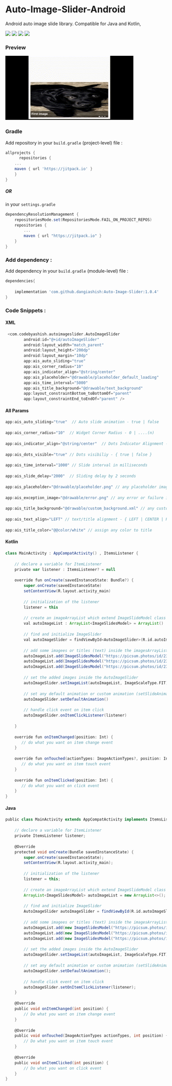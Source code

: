 # Auto-Image-Slider-Android
Android auto image slide library. Compatible for Java and Kotlin,

[![](https://jitpack.io/v/dangiashish/Auto-Image-Slider.svg)](https://jitpack.io/#dangiashish/Auto-Image-Slider)
[![](https://img.shields.io/badge/android--sdk-24%2B-green)](https://developer.android.com/tools/sdkmanager)
[![](https://img.shields.io/badge/compatible-java-blue)](https://www.java.com/)
[![](https://img.shields.io/badge/compatible-kotlin-blueviolet)](https://kotlinlang.org/)


### Preview
<img src="https://github.com/DangiAshish/Auto-Image-Slider/blob/8ce39ce03c180c2d4be72bff4f62993c8d18e6dc/preview.gif" alt="gif" style="width:400px; height:200px"/>

### Gradle

Add repository in your `build.gradle` (project-level) file :
```gradle
allprojects {
      repositories {
	...
	maven { url 'https://jitpack.io' }
	}
}
```
##### OR 
in your `settings.gradle`
 
```gradle
dependencyResolutionManagement {
    repositoriesMode.set(RepositoriesMode.FAIL_ON_PROJECT_REPOS)
    repositories {
        ...
        maven { url "https://jitpack.io" }
    }
}
```
### Add dependency :

Add dependency in your `build.gradle` (module-level) file :

```groovy
dependencies{

    implementation 'com.github.dangiashish:Auto-Image-Slider:1.0.4'
}
```
### Code Snippets :

#### XML
```groovy
 <com.codebyashish.autoimageslider.AutoImageSlider
        android:id="@+id/autoImageSlider"
        android:layout_width="match_parent"
        android:layout_height="200dp"
        android:layout_margin="10dp"
        app:ais_auto_sliding="true"
        app:ais_corner_radius="10"
        app:ais_indicator_align="@string/center"
        app:ais_placeholder="@drawable/placeholder_default_loading"
        app:ais_time_interval="5000"
        app:ais_title_background="@drawable/text_background"
        app:layout_constraintBottom_toBottomOf="parent"
        app:layout_constraintEnd_toEndOf="parent" />
 ```

#### All Params

```groovy
app:ais_auto_sliding="true"  // Auto slide animation - true | false

app:ais_corner_radius="10"  // Widget Corner Radius - 0 | ....(n)

app:ais_indicator_align="@string/center"  // Dots Indicator Alignment - { LEFT | CENTER | RIGHT }

app:ais_dots_visible="true" // Dots visibiliy - { true | false }

app:ais_time_interval="1000" // Slide interval in milliseconds

app:ais_slide_delay="2000"  // Sliding delay by 2 seconds

app:ais_placeholder="@drawable/placeholder.png" // any placeholder image untill real image load

app:ais_exception_image="@drawable/error.png" // any error or failure image if image could not load

app:ais_title_background="@drawable/custom_background.xml" // any custom drawable as text background

app:ais_text_align="LEFT" // text/title alignment - { LEFT | CENTER | RIGHT }

app:ais_title_color="@@color/white" // assign any color to title
```

#### Kotlin
```groovy
class MainActivity : AppCompatActivity() , ItemsListener {

    // declare a variable for ItemListener
    private var listener : ItemsListener? = null
    
    override fun onCreate(savedInstanceState: Bundle?) {
        super.onCreate(savedInstanceState)
        setContentView(R.layout.activity_main)
        
        // initialization of the listener
        listener = this
        
        // create an imageArrayList which extend ImageSlideModel class
        val autoImageList : ArrayList<ImageSlidesModel> = ArrayList()
        
        // find and initialize ImageSlider
        val autoImageSlider = findViewById<AutoImageSlider>(R.id.autoImageSlider)
        
        // add some imagees or titles (text) inside the imagesArrayList
        autoImageList.add(ImageSlidesModel("https://picsum.photos/id/237/200/300", "First image"))
        autoImageList.add(ImageSlidesModel("https://picsum.photos/id/238/200/300", ""))
        autoImageList.add(ImageSlidesModel("https://picsum.photos/id/239/200/300", "Third image"))
        
        // set the added images inside the AutoImageSlider
        autoImageSlider.setImageList(autoImageList, ImageScaleType.FIT)
        
        // set any default animation or custom animation (setSlideAnimation(ImageAnimationTypes.ZOOM_IN))
        autoImageSlider.setDefaultAnimation()

        // handle click event on item click
        autoImageSlider.onItemClickListener(listener)

    }

    override fun onItemChanged(position: Int) {
       // do what you want on item change event
    }

    override fun onTouched(actionTypes: ImageActionTypes?, position: Int) {
       // do what you want on item touch event
    }

    override fun onItemClicked(position: Int) {
       // do what you want on click event
    }
}
```

#### Java
```groovy
public class MainActivity extends AppCompatActivity implements ItemsListener {

    // declare a variable for ItemListener
    private ItemsListener listener;

    @Override
    protected void onCreate(Bundle savedInstanceState) {
        super.onCreate(savedInstanceState);
        setContentView(R.layout.activity_main);
        
        // initialization of the listener
        listener = this;

        // create an imageArrayList which extend ImageSlideModel class
        ArrayList<ImageSlidesModel> autoImageList = new ArrayList<>();
        
        // find and initialize ImageSlider
        AutoImageSlider autoImageSlider = findViewById(R.id.autoImageSlider);
        
        // add some imagees or titles (text) inside the imagesArrayList
        autoImageList.add(new ImageSlidesModel("https://picsum.photos/id/237/200/300", "First image"));
        autoImageList.add(new ImageSlidesModel("https://picsum.photos/id/238/200/300", ""));
        autoImageList.add(new ImageSlidesModel("https://picsum.photos/id/239/200/300", "Third image"));
        
        // set the added images inside the AutoImageSlider
        autoImageSlider.setImageList(autoImageList, ImageScaleType.FIT);
        
        // set any default animation or custom animation (setSlideAnimation(ImageAnimationTypes.ZOOM_IN))
        autoImageSlider.setDefaultAnimation();

        // handle click event on item click
        autoImageSlider.setOnItemClickListener(listener);
    }

    @Override
    public void onItemChanged(int position) {
        // Do what you want on item change event
    }

    @Override
    public void onTouched(ImageActionTypes actionTypes, int position) {
        // Do what you want on item touch event
    }

    @Override
    public void onItemClicked(int position) {
        // Do what you want on click event
    }
}
```

